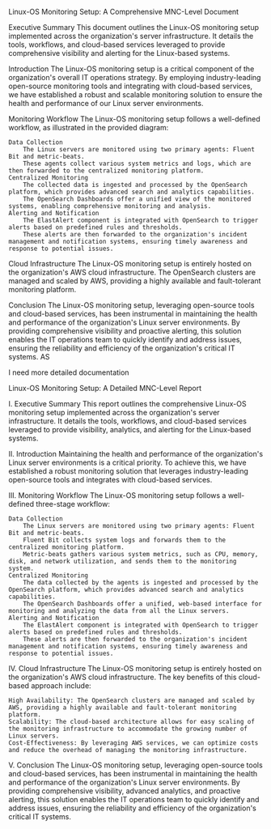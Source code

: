 Linux-OS Monitoring Setup: A Comprehensive MNC-Level Document

Executive Summary
This document outlines the Linux-OS monitoring setup implemented across the organization's server infrastructure. It details the tools, workflows, and cloud-based services leveraged to provide comprehensive visibility and alerting for the Linux-based systems.

Introduction
The Linux-OS monitoring setup is a critical component of the organization's overall IT operations strategy. By employing industry-leading open-source monitoring tools and integrating with cloud-based services, we have established a robust and scalable monitoring solution to ensure the health and performance of our Linux server environments.

Monitoring Workflow
The Linux-OS monitoring setup follows a well-defined workflow, as illustrated in the provided diagram:

    Data Collection
        The Linux servers are monitored using two primary agents: Fluent Bit and metric-beats.
        These agents collect various system metrics and logs, which are then forwarded to the centralized monitoring platform.
    Centralized Monitoring
        The collected data is ingested and processed by the OpenSearch platform, which provides advanced search and analytics capabilities.
        The OpenSearch Dashboards offer a unified view of the monitored systems, enabling comprehensive monitoring and analysis.
    Alerting and Notification
        The ElastAlert component is integrated with OpenSearch to trigger alerts based on predefined rules and thresholds.
        These alerts are then forwarded to the organization's incident management and notification systems, ensuring timely awareness and response to potential issues.

Cloud Infrastructure
The Linux-OS monitoring setup is entirely hosted on the organization's AWS cloud infrastructure. The OpenSearch clusters are managed and scaled by AWS, providing a highly available and fault-tolerant monitoring platform.

Conclusion
The Linux-OS monitoring setup, leveraging open-source tools and cloud-based services, has been instrumental in maintaining the health and performance of the organization's Linux server environments. By providing comprehensive visibility and proactive alerting, this solution enables the IT operations team to quickly identify and address issues, ensuring the reliability and efficiency of the organization's critical IT systems.
AS

I need more detailed documentation

Linux-OS Monitoring Setup: A Detailed MNC-Level Report

I. Executive Summary
This report outlines the comprehensive Linux-OS monitoring setup implemented across the organization's server infrastructure. It details the tools, workflows, and cloud-based services leveraged to provide visibility, analytics, and alerting for the Linux-based systems.

II. Introduction
Maintaining the health and performance of the organization's Linux server environments is a critical priority. To achieve this, we have established a robust monitoring solution that leverages industry-leading open-source tools and integrates with cloud-based services.

III. Monitoring Workflow
The Linux-OS monitoring setup follows a well-defined three-stage workflow:

    Data Collection
        The Linux servers are monitored using two primary agents: Fluent Bit and metric-beats.
        Fluent Bit collects system logs and forwards them to the centralized monitoring platform.
        Metric-beats gathers various system metrics, such as CPU, memory, disk, and network utilization, and sends them to the monitoring system.
    Centralized Monitoring
        The data collected by the agents is ingested and processed by the OpenSearch platform, which provides advanced search and analytics capabilities.
        The OpenSearch Dashboards offer a unified, web-based interface for monitoring and analyzing the data from all the Linux servers.
    Alerting and Notification
        The ElastAlert component is integrated with OpenSearch to trigger alerts based on predefined rules and thresholds.
        These alerts are then forwarded to the organization's incident management and notification systems, ensuring timely awareness and response to potential issues.

IV. Cloud Infrastructure
The Linux-OS monitoring setup is entirely hosted on the organization's AWS cloud infrastructure. The key benefits of this cloud-based approach include:

    High Availability: The OpenSearch clusters are managed and scaled by AWS, providing a highly available and fault-tolerant monitoring platform.
    Scalability: The cloud-based architecture allows for easy scaling of the monitoring infrastructure to accommodate the growing number of Linux servers.
    Cost-Effectiveness: By leveraging AWS services, we can optimize costs and reduce the overhead of managing the monitoring infrastructure.

V. Conclusion
The Linux-OS monitoring setup, leveraging open-source tools and cloud-based services, has been instrumental in maintaining the health and performance of the organization's Linux server environments. By providing comprehensive visibility, advanced analytics, and proactive alerting, this solution enables the IT operations team to quickly identify and address issues, ensuring the reliability and efficiency of the organization's critical IT systems.
